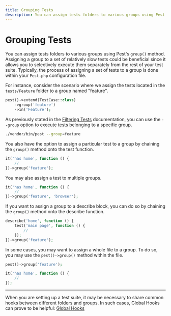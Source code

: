 ```yaml
---
title: Grouping Tests
description: You can assign tests folders to various groups using Pest's `group()` method. Assigning a group to a set of relatively slow tests could be beneficial since it allows you to selectively execute them separately from the rest of your test suite. Typically, the process of assigning a set of tests to a group is done within your `Pest.php` configuration file.
---
```


# Grouping Tests

You can assign tests folders to various groups using Pest's `group()` method. Assigning a group to a set of relatively slow tests could be beneficial since it allows you to selectively execute them separately from the rest of your test suite. Typically, the process of assigning a set of tests to a group is done within your `Pest.php` configuration file.

For instance, consider the scenario where we assign the tests located in the `tests/Feature` folder to a group named "feature".

```php
pest()->extend(TestCase::class)
    ->group('feature')
    ->in('Feature');
```

As previously stated in the [Filtering Tests](/docs/filtering-tests) documentation, you can use the `--group` option to execute tests belonging to a specific group.

```bash
./vendor/bin/pest --group=feature
```

You also have the option to assign a particular test to a group by chaining the `group()` method onto the test function.

```php
it('has home', function () {
    //
})->group('feature');
```

You may also assign a test to multiple groups.

```php
it('has home', function () {
    //
})->group('feature', 'browser');
```

If you want to assign a group to a describe block, you can do so by chaining the `group()` method onto the describe function.

```php
describe('home', function () {
    test('main page', function () {
        //
    });
})->group('feature');
```

In some cases, you may want to assign a whole file to a group. To do so, you may use the `pest()->group()` method within the file.

```php
pest()->group('feature');

it('has home', function () {
    //
});
```

---

When you are setting up a test suite, it may be necessary to share common hooks between different folders and groups. In such cases, Global Hooks can prove to be helpful: [Global Hooks](/docs/global-hooks)
